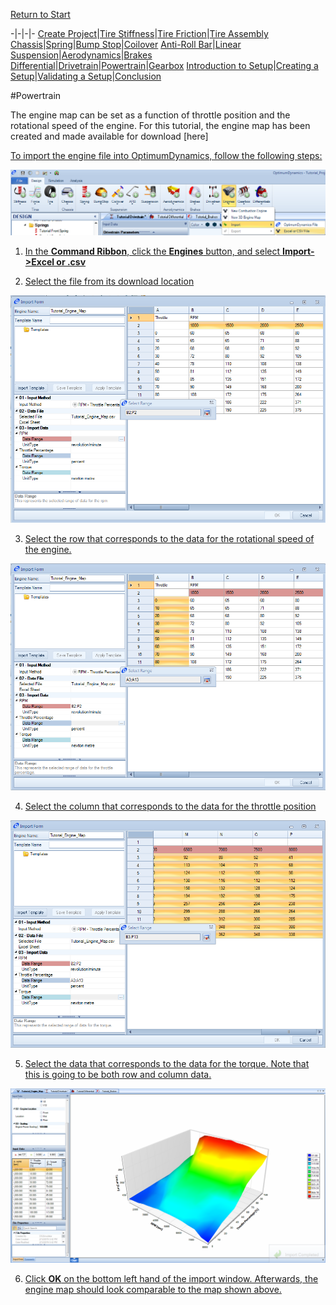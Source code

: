 [Return to Start](1_Tutorial_1.md)

-|-|-|-
[Create Project](2_Create_Project.md)|[Tire Stiffness](3_Tire_Stiffness.md)|[Tire Friction](4_Tire_Friction.md)|[Tire Assembly](5_TireAssy.md)
[Chassis](6_Chassis.md)|[Spring](7_Spring.md)|[Bump Stop](8_BumpStop.md)|[Coilover](9_Coilover.md)
[Anti-Roll Bar](10_ARB.md)|[Linear Suspension](11_LinearSus.md)|[Aerodynamics](12_Aero.md)|[Brakes](13_Brakes.md)
[Differential](14_Diff.md)|[Drivetrain](15_DT.md)|[Powertrain](16_Powertrain.md)|[Gearbox](17_Gearbox.md)
[Introduction to Setup](18_Setupintro.md)|[Creating a Setup](19_Setup.md)|[Validating a Setup](20_ValidateSetup.md)|[Conclusion](21_Conclusion.md)

#Powertrain

The engine map can be set as a function of throttle position and the rotational speed of the engine.  For this tutorial, the engine map has been created and made available for download [here]<a href="../Tutorial_Engine_Map.csv">

To import the engine file into OptimumDynamics, follow the following steps:

![New Engine](../img/new_engine.png)

1) In the __Command Ribbon__, click the __Engines__ button, and select __Import->Excel or .csv__

2) Select the file from its download location

![RPM Data](../img/rpm_data.png)

3) Select the row that corresponds to the data for the rotational speed of the engine.

![Throttle Data](../img/throttle_pos.png)

4) Select the column that corresponds to the data for the throttle position

![Torque Data](../img/torque_data.png)

5) Select the data that corresponds to the data for the torque.  Note that this is going to be both row and column data.

![Engine Map](../img/engine_map.png)

6) Click __OK__ on the bottom left hand of the import window.  Afterwards, the engine map should look comparable to the map shown above.
